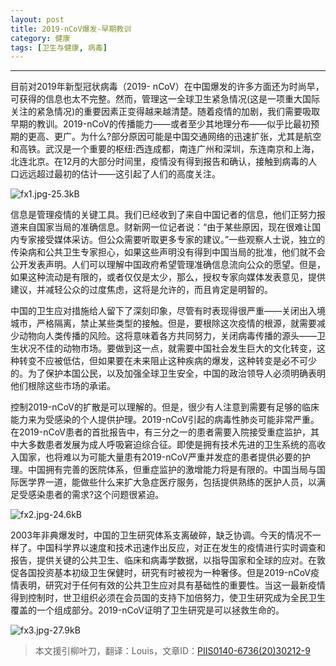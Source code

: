 ```yaml
---
layout: post
title: 2019-nCoV爆发-早期教训
category: 健康
tags: [卫生与健康, 病毒]
---
```



----------
目前对2019年新型冠状病毒（2019- nCoV）在中国爆发的许多方面还为时尚早，可获得的信息也太不完整。然而，管理这一全球卫生紧急情况(这是一项重大国际关注的紧急情况)的重要因素正变得越来越清楚。随着疫情的加剧，我们需要吸取早期的教训。2019-nCoV的传播能力——或者至少其地理分布——似乎比最初预期的更高、更广。为什么?部分原因可能是中国交通网络的迅速扩张，尤其是航空和高铁。武汉是一个重要的枢纽:西连成都，南连广州和深圳，东连南京和上海，北连北京。在12月的大部分时间里，疫情没有得到报告和确认，接触到病毒的人口远远超过最初的估计——这引起了人们的高度关注。

![fx1.jpg-25.3kB][1]

信息是管理疫情的关键工具。我们已经收到了来自中国记者的信息，他们正努力报道来自国家当局的准确信息。财新网一位记者说：“由于某些原因，现在很难让国内专家接受媒体采访。但公众需要听取更多专家的建议。”一些观察人士说，独立的传染病和公共卫生专家担心，如果这些声明没有得到中国当局的批准，他们就不会公开发表声明。人们可以理解中国政府希望管理准确信息流向公众的愿望。但是，如果这种流动是有限的，或者仅仅是太少，那么，授权专家向媒体发表意见，提供建议，并减轻公众的过度焦虑，这将是允许的，而且肯定是明智的。

中国的卫生应对措施给人留下了深刻印象，尽管有时表现得很严重——关闭出入境城市，严格隔离，禁止某些类型的接触。但是，要根除这次疫情的根源，就需要减少动物向人类传播的风险。这将意味着各方共同努力，关闭病毒传播的源头——卫生状况不佳的动物市场。要做到这一点，就需要中国社会发生巨大的文化转变，这种转变不应被低估，但如果要在未来阻止这种疾病的爆发，这种转变是必不可少的。为了保护本国公民，以及加强全球卫生安全，中国的政治领导人必须明确表明他们根除这些市场的承诺。

控制2019-nCoV的扩散是可以理解的。但是，很少有人注意到需要有足够的临床能力来为受感染的个人提供护理。2019-nCoV引起的病毒性肺炎可能非常严重。在2019-nCoV患者的首批报告中，有三分之一的患者需要入院接受重症监护，其中大多数患者发展为成人呼吸窘迫综合征。即使是拥有技术先进的卫生系统的高收入国家，也将难以为可能大量患有2019-nCoV严重并发症的患者提供必要的护理。中国拥有完善的医院体系，但重症监护的激增能力将是有限的。中国当局与国际医学界一道，能做些什么来扩大急症医疗服务，包括提供熟练的医护人员，以满足受感染患者的需求?这个问题很紧迫。

![fx2.jpg-24.6kB][2]

2003年非典爆发时，中国的卫生研究体系支离破碎，缺乏协调。今天的情况不一样了。中国科学界以速度和技术迅速作出反应，对正在发生的疫情进行实时调查和报告，提供关键的公共卫生、临床和病毒学数据，以指导国家和全球的应对。在敦促各国投资基本初级卫生保健时，研究有时被视为一种奢侈。但是2019-nCoV疫情表明，研究对于任何有效的公共卫生应对具有基础性的重要性。当这一最新疫情得到控制时，世卫组织必须在会员国的支持下加倍努力，使卫生研究成为全民卫生覆盖的一个组成部分。2019-nCoV证明了卫生研究是可以拯救生命的。

![fx3.jpg-27.9kB][3]

>本文援引柳叶刀，翻译：Louis，文章ID：[PIIS0140-6736(20)30212-9][4]


  [1]: http://static.zybuluo.com/gamedebug/arhly0q5e8fm7q7dkf9r541i/fx1.jpg
  [2]: http://static.zybuluo.com/gamedebug/zr75fznlf6rtyo3hn2sfd7re/fx2.jpg
  [3]: http://static.zybuluo.com/gamedebug/xbm9ytpe129x48drhfnjscxc/fx3.jpg
  [4]: https://www.thelancet.com/journals/lancet/article/PIIS0140-6736%2820%2930212-9/fulltext